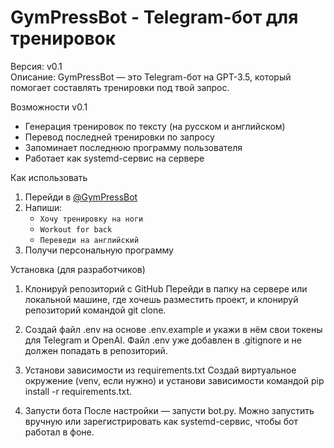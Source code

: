 # GymPressBot - Telegram-бот для тренировок

Версия: v0.1  
Описание:
GymPressBot — это Telegram-бот на GPT-3.5, который помогает составлять тренировки под твой запрос.

Возможности v0.1

- Генерация тренировок по тексту (на русском и английском)
- Перевод последней тренировки по запросу
- Запоминает последнюю программу пользователя
- Работает как systemd-сервис на сервере
  
Как использовать

1. Перейди в [@GymPressBot](https://t.me/GymPressBot)
2. Напиши:
   - `Хочу тренировку на ноги`
   - `Workout for back`
   - `Переведи на английский`
3. Получи персональную программу 

Установка (для разработчиков)

1. Клонируй репозиторий с GitHub
Перейди в папку на сервере или локальной машине, где хочешь разместить проект, и клонируй репозиторий командой git clone.

2. Создай файл .env на основе .env.example и укажи в нём свои токены для Telegram и OpenAI. Файл .env уже добавлен в .gitignore и не должен попадать в репозиторий.

3. Установи зависимости из requirements.txt
Создай виртуальное окружение (venv, если нужно) и установи зависимости командой pip install -r requirements.txt.

4. Запусти бота
После настройки — запусти bot.py. Можно запустить вручную или зарегистрировать как systemd-сервис, чтобы бот работал в фоне.
